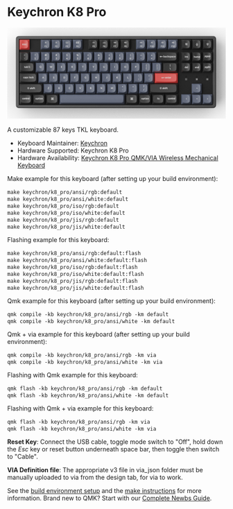 # Keychron K8 Pro

![Keychron K8 Pro](https://github.com/Keychron/ProductImage/blob/main/K_Pro/k8_pro.jpg?raw=true)

A customizable 87 keys TKL keyboard.

* Keyboard Maintainer: [Keychron](https://github.com/keychron)
* Hardware Supported: Keychron K8 Pro
* Hardware Availability: [Keychron K8 Pro QMK/VIA Wireless Mechanical Keyboard](https://www.keychron.com/products/keychron-k8-pro-qmk-via-wireless-mechanical-keyboard)

Make example for this keyboard (after setting up your build environment):

    make keychron/k8_pro/ansi/rgb:default
    make keychron/k8_pro/ansi/white:default
    make keychron/k8_pro/iso/rgb:default
    make keychron/k8_pro/iso/white:default
    make keychron/k8_pro/jis/rgb:default
    make keychron/k8_pro/jis/white:default

Flashing example for this keyboard:

    make keychron/k8_pro/ansi/rgb:default:flash
    make keychron/k8_pro/ansi/white:default:flash
    make keychron/k8_pro/iso/rgb:default:flash
    make keychron/k8_pro/iso/white:default:flash
    make keychron/k8_pro/jis/rgb:default:flash
    make keychron/k8_pro/jis/white:default:flash

Qmk example for this keyboard (after setting up your build environment):

    qmk compile -kb keychron/k8_pro/ansi/rgb -km default
    qmk compile -kb keychron/k8_pro/ansi/white -km default

Qmk + via example for this keyboard (after setting up your build environment):

    qmk compile -kb keychron/k8_pro/ansi/rgb -km via
    qmk compile -kb keychron/k8_pro/ansi/white -km via

Flashing with Qmk example for this keyboard:

    qmk flash -kb keychron/k8_pro/ansi/rgb -km default
    qmk flash -kb keychron/k8_pro/ansi/white -km default

Flashing with Qmk + via example for this keyboard:

    qmk flash -kb keychron/k8_pro/ansi/rgb -km via
    qmk flash -kb keychron/k8_pro/ansi/white -km via

**Reset Key**: Connect the USB cable, toggle mode switch to "Off", hold down the *Esc* key or reset button underneath space bar, then toggle then switch to "Cable".

**VIA Definition file**: The appropriate v3 file in via_json folder must be manually uploaded to via from the design tab, for via to work.

See the [build environment setup](https://docs.qmk.fm/#/getting_started_build_tools) and the [make instructions](https://docs.qmk.fm/#/getting_started_make_guide) for more information. Brand new to QMK? Start with our [Complete Newbs Guide](https://docs.qmk.fm/#/newbs).

